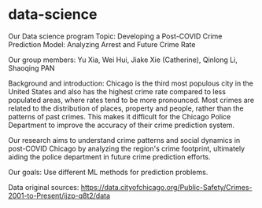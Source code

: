# data-science

Our Data science program Topic:
Developing a Post-COVID Crime Prediction Model: Analyzing Arrest and Future Crime Rate

Our group members:
Yu Xia, Wei Hui, Jiake Xie (Catherine), Qinlong Li, Shaoqing PAN

Background and introduction:
Chicago is the third most populous city in the United States and also has the highest crime rate compared to less populated areas, where rates tend to be more pronounced. Most crimes are related to the distribution of places, property and people, rather than the patterns of past crimes. This makes it difficult for the Chicago Police Department to improve the accuracy of their crime prediction system.

Our research aims to understand crime patterns and social dynamics in post-COVID Chicago by analyzing the region's crime footprint, ultimately aiding the police department in future crime prediction efforts.

Our goals:
Use different ML methods for prediction problems.

Data original sources:
https://data.cityofchicago.org/Public-Safety/Crimes-2001-to-Present/ijzp-q8t2/data


